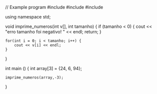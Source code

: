 
// Example program
#include <iostream>
#include <string>
#include <cmath>

using namespace std;

void imprime_numeros(int v[], int tamanho)
{
if (tamanho < 0) {
    cout << "erro tamanho foi negativo! " << endl;
    return;
}

    for(int i = 0; i < tamanho; i++) {
        cout << v[i] << endl;
    }
}

int main ()
{
    int array[3] = {24, 6, 94};
    
    imprime_numeros(array,-3);
}
